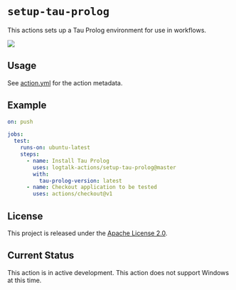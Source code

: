# `setup-tau-prolog`

This actions sets up a Tau Prolog environment for use in workflows.

![](https://github.com/logtalk-actions/setup-tau-prolog/workflows/Test/badge.svg)

## Usage

See [action.yml](action.yml) for the action metadata.

## Example

```yml
on: push

jobs:
  test:
    runs-on: ubuntu-latest
    steps:
      - name: Install Tau Prolog 
        uses: logtalk-actions/setup-tau-prolog@master
        with:
          tau-prolog-version: latest
      - name: Checkout application to be tested
        uses: actions/checkout@v1
```

## License

This project is released under the [Apache License 2.0](LICENSE).

## Current Status

This action is in active development. This action does not support Windows at this time.
